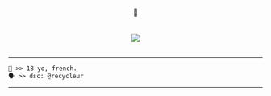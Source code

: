 

<p align="center">
  <b>🌠</b><br>
  <br><br> <img src="https://github-readme-stats.vercel.app/api?username=novasurgithub&&show_icons=true&title_color=ffffff&icon_color=bb2acf&text_color=daf7dc&bg_color=151515">
           <br>
  <!--<img src="https://discord.c99.nl/widget/theme-1/786717974325100564.png">-->
  <br>
</p>

-----

```diff
👤 >> 18 yo, french.
🗣️ >> dsc: @recycleur
```

-----
